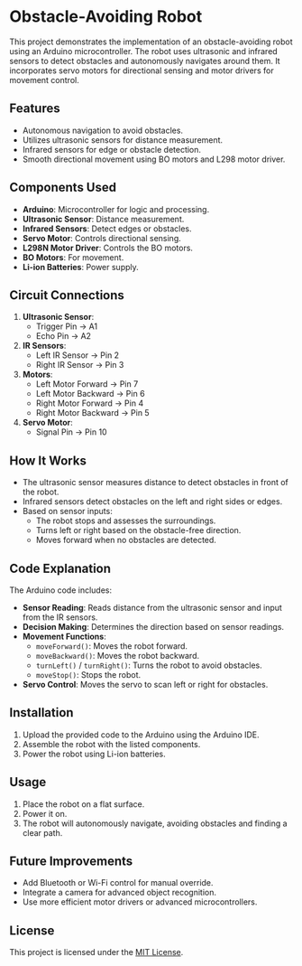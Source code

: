 # Obstacle-Avoiding Robot

This project demonstrates the implementation of an obstacle-avoiding robot using an Arduino microcontroller. The robot uses ultrasonic and infrared sensors to detect obstacles and autonomously navigates around them. It incorporates servo motors for directional sensing and motor drivers for movement control.

## Features

- Autonomous navigation to avoid obstacles.
- Utilizes ultrasonic sensors for distance measurement.
- Infrared sensors for edge or obstacle detection.
- Smooth directional movement using BO motors and L298 motor driver.

## Components Used

- **Arduino**: Microcontroller for logic and processing.
- **Ultrasonic Sensor**: Distance measurement.
- **Infrared Sensors**: Detect edges or obstacles.
- **Servo Motor**: Controls directional sensing.
- **L298N Motor Driver**: Controls the BO motors.
- **BO Motors**: For movement.
- **Li-ion Batteries**: Power supply.

## Circuit Connections

1. **Ultrasonic Sensor**:
   - Trigger Pin → A1
   - Echo Pin → A2
2. **IR Sensors**:
   - Left IR Sensor → Pin 2
   - Right IR Sensor → Pin 3
3. **Motors**:
   - Left Motor Forward → Pin 7
   - Left Motor Backward → Pin 6
   - Right Motor Forward → Pin 4
   - Right Motor Backward → Pin 5
4. **Servo Motor**:
   - Signal Pin → Pin 10

## How It Works

- The ultrasonic sensor measures distance to detect obstacles in front of the robot.
- Infrared sensors detect obstacles on the left and right sides or edges.
- Based on sensor inputs:
  - The robot stops and assesses the surroundings.
  - Turns left or right based on the obstacle-free direction.
  - Moves forward when no obstacles are detected.

## Code Explanation

The Arduino code includes:

- **Sensor Reading**: Reads distance from the ultrasonic sensor and input from the IR sensors.
- **Decision Making**: Determines the direction based on sensor readings.
- **Movement Functions**:
  - `moveForward()`: Moves the robot forward.
  - `moveBackward()`: Moves the robot backward.
  - `turnLeft()` / `turnRight()`: Turns the robot to avoid obstacles.
  - `moveStop()`: Stops the robot.
- **Servo Control**: Moves the servo to scan left or right for obstacles.

## Installation

1. Upload the provided code to the Arduino using the Arduino IDE.
2. Assemble the robot with the listed components.
3. Power the robot using Li-ion batteries.

## Usage

1. Place the robot on a flat surface.
2. Power it on.
3. The robot will autonomously navigate, avoiding obstacles and finding a clear path.

## Future Improvements

- Add Bluetooth or Wi-Fi control for manual override.
- Integrate a camera for advanced object recognition.
- Use more efficient motor drivers or advanced microcontrollers.

## License

This project is licensed under the [MIT License](LICENSE).

